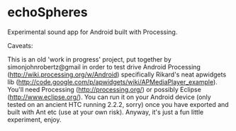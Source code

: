 echoSpheres
===========

Experimental sound app for Android built with Processing.

Caveats:

This is an old 'work in progress' project, put together by simonjohnrobertz@gmail in order to test drive Android Processing (http://wiki.processing.org/w/Android) specifically Rikard's neat apwidgets lib (http://code.google.com/p/apwidgets/wiki/APMediaPlayer_example). You'll need Processing (http://processing.org/) or possibly Eclipse (http://www.eclipse.org/). You can run it on your Android device (only tested on an ancient HTC running 2.2.2, sorry) once you have exported and built with Ant etc (use at your own risk). Anyway, it's just a fun little experiment, enjoy. 
